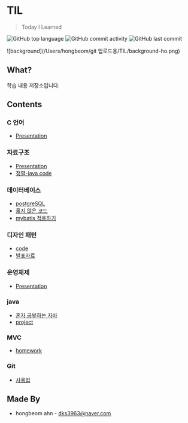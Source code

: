 # TIL
> Today I Learned

![GitHub top language](https://img.shields.io/github/languages/top/hongbeomi/TIL.svg?color=yellow&label=markdown&logo=markdown) ![GitHub commit activity](https://img.shields.io/github/commit-activity/w/hongbeomi/TIL.svg?color=green) ![GitHub last commit](https://img.shields.io/github/last-commit/hongbeomi/TIL.svg?color=red) 

![background](/Users/hongbeom/git 업로드용/TIL/background-ho.png)

## What?

학습 내용 저장소입니다.

## Contents

### C 언어

* [Presentation](https://github.com/hongbeomi/TIL/tree/master/C%20Seminar/Presentation)

### 자료구조

* [Presentation](https://github.com/hongbeomi/TIL/tree/master/Data%20Structure%20Seminar/Presentation)
* [정렬-java code](https://github.com/hongbeomi/TIL/tree/master/Data%20Structure%20Seminar/data%20structure)

### 데이터베이스

* [postgreSQL](https://github.com/hongbeomi/TIL/tree/master/DataBase%20%20Seminar/Postgresql)
* [옳지 않은 코드](https://github.com/hongbeomi/TIL/tree/master/DataBase%20%20Seminar/SQL)
* [mybatis 적용하기](https://github.com/hongbeomi/TIL/tree/master/DataBase%20%20Seminar/hello-mybatis)

### 디자인 패턴

* [code](https://github.com/hongbeomi/TIL/tree/master/DesignPattern%20Seminar/DesignPattern)
* [발표자료](https://github.com/hongbeomi/TIL/tree/master/DesignPattern%20Seminar/Presentation)

### 운영체제

* [Presentation](https://github.com/hongbeomi/TIL/tree/master/OS%20Seminar/Presentation)

### java

* [혼자 공부하는 자바](https://github.com/hongbeomi/TIL/tree/master/java%20Seminar/%ED%98%BC%EC%9E%90%20%EA%B3%B5%EB%B6%80%ED%95%98%EB%8A%94%20%EC%9E%90%EB%B0%94)
* [project](https://github.com/hongbeomi/TIL/tree/master/java%20Seminar/JavaProject)

### MVC

* [homework](https://github.com/hongbeomi/TIL/tree/master/MVC%20Seminar)

### Git

* [사용법](https://github.com/hongbeomi/TIL/tree/master/git%20%EC%82%AC%EC%9A%A9%EB%B2%95)

  

## Made By

- hongbeom ahn  - dks3963@naver.com

